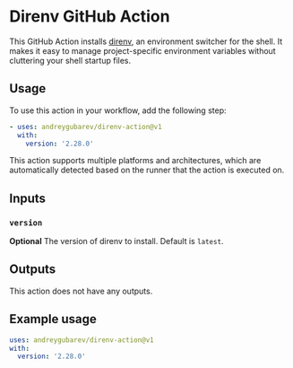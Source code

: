 # Direnv GitHub Action

This GitHub Action installs [direnv](https://direnv.net/), an environment switcher for the shell. It makes it easy to manage project-specific environment variables without cluttering your shell startup files.

## Usage

To use this action in your workflow, add the following step:

```yaml
- uses: andreygubarev/direnv-action@v1
  with:
    version: '2.28.0'
```

This action supports multiple platforms and architectures, which are automatically detected based on the runner that the action is executed on.

## Inputs

### `version`

**Optional** The version of direnv to install. Default is `latest`.

## Outputs
This action does not have any outputs.

## Example usage
```yaml
uses: andreygubarev/direnv-action@v1
with:
  version: '2.28.0'
```
